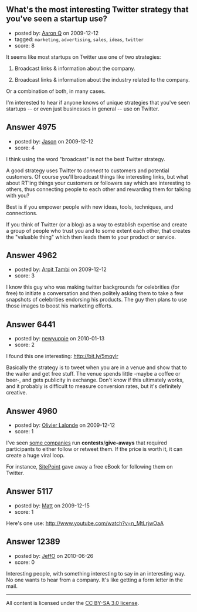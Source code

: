## What's the most interesting Twitter strategy that you've seen a startup use?

- posted by: [Aaron Q](https://stackexchange.com/users/-1/1876-aaron-q) on 2009-12-12
- tagged: `marketing`, `advertising`, `sales`, `ideas`, `twitter`
- score: 8

It seems like most startups on Twitter use one of two strategies:

1) Broadcast links & information about the company.

2) Broadcast links & information about the industry related to the company.

Or a combination of both, in many cases.

I'm interested to hear if anyone knows of unique strategies that you've seen startups -- or even just businesses in general -- use on Twitter.


## Answer 4975

- posted by: [Jason](https://stackexchange.com/users/-1/2-jason) on 2009-12-12
- score: 4

I think using the word "broadcast" is not the best Twitter strategy.

A good strategy uses Twitter to *connect* to customers and potential customers.  Of course you'll broadcast things like interesting links, but what about RT'ing things your customers or followers say which are interesting to others, thus connecting people to each other and rewarding them for talking with you?

Best is if you empower people with new ideas, tools, techniques, and connections.

If you think of Twitter (or a blog) as a way to establish expertise and create a group of people who trust you and to some extent each other, that creates the "valuable thing" which then leads them to your product or service.


## Answer 4962

- posted by: [Arpit Tambi](https://stackexchange.com/users/-1/309-arpit-tambi) on 2009-12-12
- score: 3

I know this guy who was making twitter backgrounds for celebrities (for free) to initiate a conversation and then politely asking them to take a few snapshots of celebrities endorsing his products. The guy then plans to use those images to boost his marketing efforts.


## Answer 6441

- posted by: [newyuppie](https://stackexchange.com/users/-1/1961-newyuppie) on 2010-01-13
- score: 2

I found this one interesting: http://bit.ly/5mqylr

Basically the strategy is to tweet when you are in a venue and show that to the waiter and get free stuff. The venue spends little -maybe a coffee or beer-, and gets publicity in exchange. Don't know if this ultimately works, and it probably is difficult to measure conversion rates, but it's definitely creative.


## Answer 4960

- posted by: [Olivier Lalonde](https://stackexchange.com/users/-1/1030-olivier-lalonde) on 2009-12-12
- score: 1

<p>I've seen <a href="http://www.techcrunch.com/2009/11/13/sonos-s5-music/" rel="nofollow">some companies</a> run <strong>contests</strong>/<strong>give-aways</strong> that required participants to either follow or retweet them. If the price is worth it, it can create a huge viral loop.</p>

<p>For instance, <a href="http://www.sitepoint.com" rel="nofollow">SitePoint</a> gave away a free eBook for following them on Twitter.</p>



## Answer 5117

- posted by: [Matt](https://stackexchange.com/users/-1/1653-matt) on 2009-12-15
- score: 1

Here's one use: http://www.youtube.com/watch?v=n_MtLrjwOaA


## Answer 12389

- posted by: [JeffO](https://stackexchange.com/users/-1/1796-jeffo) on 2010-06-26
- score: 0

Interesting people, with something interesting to say in an interesting way. No one wants to hear from a company. It's like getting a form letter in the mail.



---

All content is licensed under the [CC BY-SA 3.0 license](https://creativecommons.org/licenses/by-sa/3.0/).
